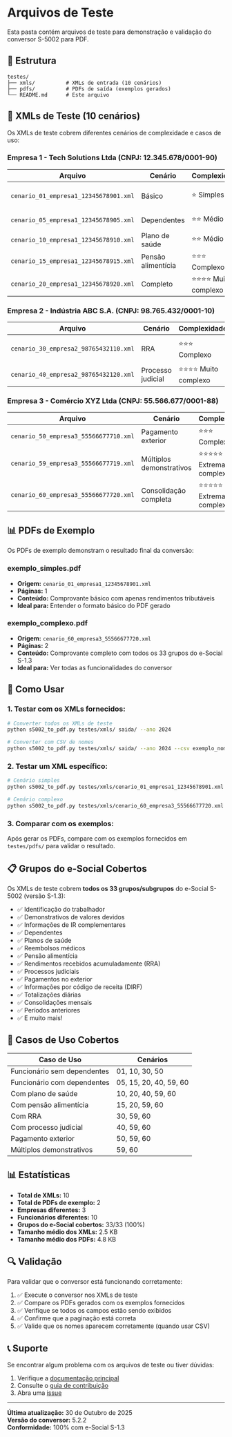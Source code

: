 # Arquivos de Teste

Esta pasta contém arquivos de teste para demonstração e validação do conversor S-5002 para PDF.

## 📁 Estrutura

```
testes/
├── xmls/          # XMLs de entrada (10 cenários)
├── pdfs/          # PDFs de saída (exemplos gerados)
└── README.md      # Este arquivo
```

## 📄 XMLs de Teste (10 cenários)

Os XMLs de teste cobrem diferentes cenários de complexidade e casos de uso:

### **Empresa 1 - Tech Solutions Ltda (CNPJ: 12.345.678/0001-90)**

| Arquivo | Cenário | Complexidade | Descrição |
|---------|---------|--------------|-----------|
| `cenario_01_empresa1_12345678901.xml` | Básico | ⭐ Simples | Apenas rendimentos básicos |
| `cenario_05_empresa1_12345678905.xml` | Dependentes | ⭐⭐ Médio | Com 2 dependentes |
| `cenario_10_empresa1_12345678910.xml` | Plano de saúde | ⭐⭐ Médio | Com plano de saúde |
| `cenario_15_empresa1_12345678915.xml` | Pensão alimentícia | ⭐⭐⭐ Complexo | Com pensão alimentícia |
| `cenario_20_empresa1_12345678920.xml` | Completo | ⭐⭐⭐⭐ Muito complexo | Múltiplos grupos |

### **Empresa 2 - Indústria ABC S.A. (CNPJ: 98.765.432/0001-10)**

| Arquivo | Cenário | Complexidade | Descrição |
|---------|---------|--------------|-----------|
| `cenario_30_empresa2_98765432110.xml` | RRA | ⭐⭐⭐ Complexo | Rendimentos recebidos acumuladamente |
| `cenario_40_empresa2_98765432120.xml` | Processo judicial | ⭐⭐⭐⭐ Muito complexo | Com processos judiciais |

### **Empresa 3 - Comércio XYZ Ltda (CNPJ: 55.566.677/0001-88)**

| Arquivo | Cenário | Complexidade | Descrição |
|---------|---------|--------------|-----------|
| `cenario_50_empresa3_55566677710.xml` | Pagamento exterior | ⭐⭐⭐ Complexo | Pagamento no exterior |
| `cenario_59_empresa3_55566677719.xml` | Múltiplos demonstrativos | ⭐⭐⭐⭐⭐ Extremamente complexo | Todos os grupos |
| `cenario_60_empresa3_55566677720.xml` | Consolidação completa | ⭐⭐⭐⭐⭐ Extremamente complexo | Todos os 33 grupos |

## 📊 PDFs de Exemplo

Os PDFs de exemplo demonstram o resultado final da conversão:

### **exemplo_simples.pdf**
- **Origem:** `cenario_01_empresa1_12345678901.xml`
- **Páginas:** 1
- **Conteúdo:** Comprovante básico com apenas rendimentos tributáveis
- **Ideal para:** Entender o formato básico do PDF gerado

### **exemplo_complexo.pdf**
- **Origem:** `cenario_60_empresa3_55566677720.xml`
- **Páginas:** 2
- **Conteúdo:** Comprovante completo com todos os 33 grupos do e-Social S-1.3
- **Ideal para:** Ver todas as funcionalidades do conversor

## 🚀 Como Usar

### **1. Testar com os XMLs fornecidos:**

```bash
# Converter todos os XMLs de teste
python s5002_to_pdf.py testes/xmls/ saida/ --ano 2024

# Converter com CSV de nomes
python s5002_to_pdf.py testes/xmls/ saida/ --ano 2024 --csv exemplo_nomes.csv
```

### **2. Testar um XML específico:**

```bash
# Cenário simples
python s5002_to_pdf.py testes/xmls/cenario_01_empresa1_12345678901.xml saida/ --ano 2024

# Cenário complexo
python s5002_to_pdf.py testes/xmls/cenario_60_empresa3_55566677720.xml saida/ --ano 2024
```

### **3. Comparar com os exemplos:**

Após gerar os PDFs, compare com os exemplos fornecidos em `testes/pdfs/` para validar o resultado.

## 📋 Grupos do e-Social Cobertos

Os XMLs de teste cobrem **todos os 33 grupos/subgrupos** do e-Social S-5002 (versão S-1.3):

- ✅ Identificação do trabalhador
- ✅ Demonstrativos de valores devidos
- ✅ Informações de IR complementares
- ✅ Dependentes
- ✅ Planos de saúde
- ✅ Reembolsos médicos
- ✅ Pensão alimentícia
- ✅ Rendimentos recebidos acumuladamente (RRA)
- ✅ Processos judiciais
- ✅ Pagamentos no exterior
- ✅ Informações por código de receita (DIRF)
- ✅ Totalizações diárias
- ✅ Consolidações mensais
- ✅ Períodos anteriores
- ✅ E muito mais!

## 🎯 Casos de Uso Cobertos

| Caso de Uso | Cenários |
|-------------|----------|
| Funcionário sem dependentes | 01, 10, 30, 50 |
| Funcionário com dependentes | 05, 15, 20, 40, 59, 60 |
| Com plano de saúde | 10, 20, 40, 59, 60 |
| Com pensão alimentícia | 15, 20, 59, 60 |
| Com RRA | 30, 59, 60 |
| Com processo judicial | 40, 59, 60 |
| Pagamento exterior | 50, 59, 60 |
| Múltiplos demonstrativos | 59, 60 |

## 📊 Estatísticas

- **Total de XMLs:** 10
- **Total de PDFs de exemplo:** 2
- **Empresas diferentes:** 3
- **Funcionários diferentes:** 10
- **Grupos do e-Social cobertos:** 33/33 (100%)
- **Tamanho médio dos XMLs:** 2.5 KB
- **Tamanho médio dos PDFs:** 4.8 KB

## 🔍 Validação

Para validar que o conversor está funcionando corretamente:

1. ✅ Execute o conversor nos XMLs de teste
2. ✅ Compare os PDFs gerados com os exemplos fornecidos
3. ✅ Verifique se todos os campos estão sendo exibidos
4. ✅ Confirme que a paginação está correta
5. ✅ Valide que os nomes aparecem corretamente (quando usar CSV)

## 📞 Suporte

Se encontrar algum problema com os arquivos de teste ou tiver dúvidas:

1. Verifique a [documentação principal](../README.md)
2. Consulte o [guia de contribuição](../CONTRIBUTING.md)
3. Abra uma [issue](https://github.com/flaviowbr/esocial_s5002_comprovante_rendimentos/issues)

---

**Última atualização:** 30 de Outubro de 2025  
**Versão do conversor:** 5.2.2  
**Conformidade:** 100% com e-Social S-1.3
